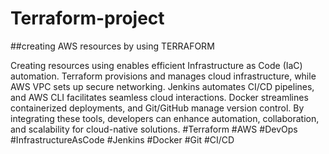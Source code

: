 # Terraform-project
##creating AWS resources by using TERRAFORM

Creating resources using enables efficient Infrastructure as Code (IaC) automation. Terraform provisions and manages cloud infrastructure, while AWS VPC sets up secure networking. Jenkins automates CI/CD pipelines, and AWS CLI facilitates seamless cloud interactions. Docker streamlines containerized deployments, and Git/GitHub manage version control. By integrating these tools, developers can enhance automation, collaboration, and scalability for cloud-native solutions. #Terraform #AWS #DevOps #InfrastructureAsCode #Jenkins #Docker #Git #CI/CD
